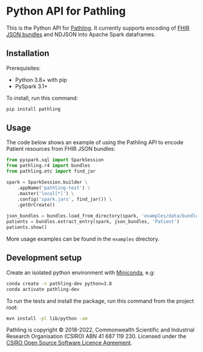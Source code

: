 Python API for Pathling
=======================

This is the Python API for [Pathling](https://pathling.csiro.au). It currently 
supports encoding of [FHIR JSON bundles](https://hl7.org/fhir/R4/bundle.html) and NDJSON into Apache Spark dataframes. 

## Installation

Prerequisites: 

- Python 3.8+ with pip 
- PySpark 3.1+
 
To install, run this command:
 
```bash
pip install pathling  
```
    
## Usage

The code below shows an example of using the Pathling API to encode Patient 
resources from FHIR JSON bundles:

```python
from pyspark.sql import SparkSession
from pathling.r4 import bundles
from pathling.etc import find_jar

spark = SparkSession.builder \
    .appName('pathling-test') \
    .master('local[*]') \
    .config('spark.jars', find_jar()) \
    .getOrCreate()
        
json_bundles = bundles.load_from_directory(spark, 'examples/data/bundles/')
patients = bundles.extract_entry(spark, json_bundles, 'Patient')
patients.show()
```
    
More usage examples can be found in the `examples` directory.

## Development setup

Create an isolated python environment with 
[Miniconda](https://docs.conda.io/en/latest/miniconda.html), e.g:

```bash
conda create -n pathling-dev python=3.8
conda activate pathling-dev
```

To run the tests and install the package, run this command from the project 
root:

```bash
mvn install -pl lib/python -am
```

Pathling is copyright © 2018-2022, Commonwealth Scientific and Industrial
Research Organisation
(CSIRO) ABN 41 687 119 230. Licensed under
the [CSIRO Open Source Software Licence Agreement](./LICENSE.md).

